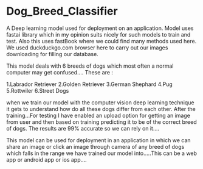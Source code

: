 # Dog_Breed_Classifier

A Deep learning model used for deployment on an application.
Model uses fastai library which in my opinion suits nicely for such models to train and test.
Also this uses fastBook where we could find many methods used here.
We used duckduckgo.com browser here to carry out our images downloading for filling our database.

This model deals with 6 breeds of dogs which most often a normal computer may get confused....
These are :

1.Labrador Retriever
2.Golden Retriever
3.German Shephard
4.Pug
5.Rottwiler
6.Street Dogs

when we train our model with the computer vision deep learning technique it gets to understand how do all these dogs differ from each other.
After the training...For testing I have enabled an upload option for getting an image from user and then based on training predicting it to be of the correct breed of dogs.
The results are 99% accurate so we can rely on it....

This model can be used for deployment in an application in which we can share an image or click an image through camera of any breed of dogs which falls in the range we have trained our model into.....This can be a web app or android app or ios app....
